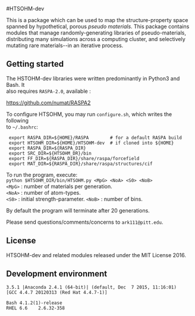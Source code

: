 #HTSOHM-dev

This is a package which can be used to map the structure-property space   
spanned by hypothetical, porous <i>pseudo materials</i>. This package contains   
modules that manage randomly-generating libraries of pseudo-materials,   
distributing many simulations across a computing cluster, and selectively   
mutating rare materials--in an iterative process.
 
## Getting started

The HSTOHM-dev libraries were written predominantly in Python3 and Bash. It   
also requires `RASPA-2.0`, available :   

https://github.com/numat/RASPA2   

To configure HTSOHM, you may run `configure.sh`, which writes the following    
to `~/.bashrc`:    
```
 export RASPA_DIR=${HOME}/RASPA        # for a default RASPA build
 export HTSOHM_DIR=${HOME}/HTSOHM-dev  # if cloned into ${HOME}
 export RASPA_DIR=${RASPA_DIR}
 export SRC_DIR=${HTSOHM_DR}/bin
 export FF_DIR=${RASPA_DIR}/share/raspa/forcefield
 export MAT_DIR=${RASPA_DIR}/share/raspa/structures/cif
```
To run the program, execute:    
  `python $HTSOHM_DIR/bin/HTSOHM.py <MpG> <NoA> <S0> <NoB>`    
`<MpG>` : number of materials per generation.   
`<NoA>` : number of atom-types.   
`<S0>`  : initial strength-parameter. 
`<NoB>` : number of bins.

By default the program will terminate after 20 generations.   
   
Please send questions/comments/concerns to `ark111@pitt.edu`.

## License

HTSOHM-dev and related modules released under the MIT License 2016. 

## Development environment

```
3.5.1 |Anaconda 2.4.1 (64-bit)| (default, Dec  7 2015, 11:16:01) 
[GCC 4.4.7 20120313 (Red Hat 4.4.7-1)]

Bash 4.1.2(1)-release
RHEL 6.6	2.6.32-358
```

